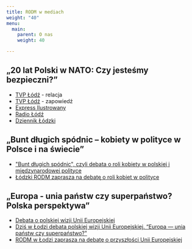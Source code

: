 ```yaml
---
title: RODM w mediach
weight: "40"
menu:
  main:
    parent: O nas
    weight: 40

---
```

## „20 lat Polski w NATO: Czy jesteśmy bezpieczni?”

* [TVP Łódź](https://lodz.tvp.pl/41764707/w-pierwszej-debacie-lodzkiego-rodmu-przedstawiono-problem-bezpieczenstwa-rp) - relacja
* [TVP Łódź](https://lodz.tvp.pl/41745940/prof-andrzej-zybertowicz-gosciem-pierwszej-debaty-rodmu-w-lodzi "TVP Łódź relacja") - zapowiedź
* [Express Ilustrowany](https://expressilustrowany.pl/prezydencki-minister-przyjedzie-do-lodzi-na-debate-o-20-latach-polski-w-nato/ar/13959019)
* [Radio Łódź](https://www.radiolodz.pl/posts/51451-20-lat-polski-w-nato-debata-na-uniwersytecie-lodzkim)
* [Dziennik Łódzki](https://dzienniklodzki.pl/20-lat-polski-w-nato-czy-jestesmy-bezpieczni-debata-z-udzialem-andrzeja-zybertowicza-i-ryszarda-machnikowskiego-na-eksoc-w-lodzi/ar/13957787)

## „Bunt długich spódnic – kobiety w polityce w Polsce i na świecie”

* ["Bunt długich spódnic", czyli debata o roli kobiety w polskiej i międzynarodowej polityce](https://www.radiolodz.pl/posts/52464-buncie-dlugich-spodnic-czyli-debata-o-roli-kobiety-w-polskiej-i-miedzynarodowej-polityce)
* [Łódzki RODM zaprasza na debatę o roli kobiet w polityce](https://lodz.tvp.pl/42334410/lodzki-rodm-zaprasza-na-debate-o-roli-kobiet-w-polityce)

## „Europa - unia państw czy superpaństwo? Polska perspektywa”

* [Debata o polskiej wizji Unii Europejskiej](https://www.radiolodz.pl/posts/52823-debata-o-polskiej-wizji-unii-europejskiej)
* [Dziś w Łodzi debata polskiej wizji Unii Europejskiej. “Europa — unia państw czy superpaństwo?"](https://dzienniklodzki.pl/dzis-w-lodzi-debata-polskiej-wizji-unii-europejskiej-europa-unia-panstw-czy-superpanstwo/ar/c1-14130959?fbclid=IwAR19ogX1ptz65cIuRRAnlLFdS_8SkD0taHJXwGmLJsMFrJJ_YGXasZB-v_w)
* [RODM w Łodzi zaprasza na debatę o przyszłości Unii Europejskiej](https://lodz.tvp.pl/42608869/rodm-w-lodzi-zaprasza-na-debate-o-przyszlosci-unii-europejskiej)